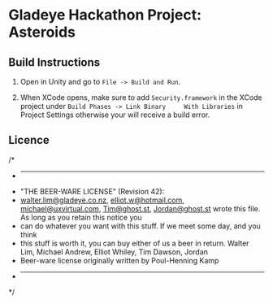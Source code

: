 # Gladeye Hackathon Project: Asteroids

## Build Instructions

1.	Open in Unity and go to `File -> Build and Run`.

2.	When XCode opens, make sure to add `Security.framework` in the XCode project under `Build Phases -> Link Binary 	With Libraries` in Project Settings otherwise your will receive a build error.




## Licence

/*
 * ----------------------------------------------------------------------------
 * "THE BEER-WARE LICENSE" (Revision 42):
 * <walter.lim@gladeye.co.nz>, <elliot.w@hotmail.com>, <michael@uxvirtual.com>, <Tim@ghost.st>, <Jordan@ghost.st>  wrote this file.  As long as you retain this notice you
 * can do whatever you want with this stuff. If we meet some day, and you think
 * this stuff is worth it, you can buy either of us a beer in return. Walter Lim, Michael Andrew, Elliot Whiley, Tim Dawson, Jordan
 * Beer-ware license originally written by Poul-Henning Kamp
 * ----------------------------------------------------------------------------
 */
